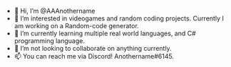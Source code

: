 - 👋 Hi, I’m @AAAnothername
- 👀 I’m interested in videogames and random coding projects. Currently I am working on a Random-code generator.
- 🌱 I’m currently learning multiple real world languages, and C# programming language.
- 💞️ I’m not looking to collaborate on anything currently.
- 📫 You can reach me via Discord! Anothername#6145.

<!---
AAAnothername/AAAnothername is a ✨ special ✨ repository because its `README.md` (this file) appears on your GitHub profile.
You can click the Preview link to take a look at your changes.
--->
